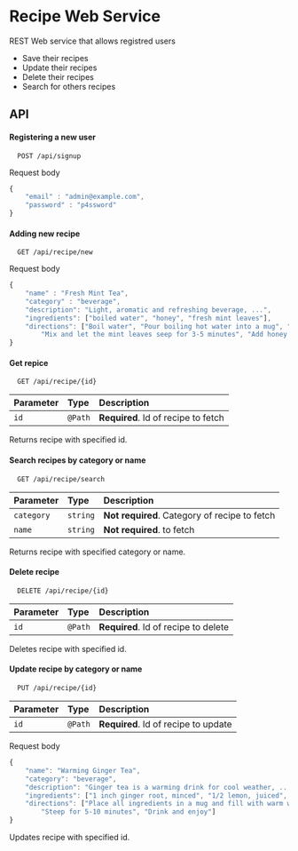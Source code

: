 
# Recipe Web Service

REST Web service that allows registred users

* Save their recipes
* Update their recipes
* Delete their recipes
* Search for others recipes
## API

#### Registering a new user

```
  POST /api/signup
```
Request body
```js
{
    "email" : "admin@example.com",
    "password" : "p4ssword"
}
```

#### Adding new recipe

```
  GET /api/recipe/new
```
Request body
```js
{
    "name" : "Fresh Mint Tea",
    "category" : "beverage",
    "description": "Light, aromatic and refreshing beverage, ...",
    "ingredients": ["boiled water", "honey", "fresh mint leaves"],
    "directions": ["Boil water", "Pour boiling hot water into a mug", "Add fresh mint leaves", 
        "Mix and let the mint leaves seep for 3-5 minutes", "Add honey and mix again"]
}
```

#### Get repice

```
  GET /api/recipe/{id}
```

| Parameter | Type     | Description                         |
| :-------- | :------- | :--------------------------------   |
| `id`      | `@Path`  | **Required**. Id of recipe to fetch |

Returns recipe with specified id.

#### Search recipes by category or name

```
  GET /api/recipe/search
```
| Parameter | Type      | Description                                           |
| :-------- | :-------  | :--------------------------------                     |
| `category`| `string`  | **Not required**. Category of recipe to fetch         |
| `name`    | `string`  | **Not required**. to fetch                            |

Returns recipe with specified category or name.

#### Delete recipe

```
  DELETE /api/recipe/{id}
```
| Parameter | Type     | Description                         |
| :-------- | :------- | :--------------------------------   |
| `id`      | `@Path`  | **Required**. Id of recipe to delete |

Deletes recipe with specified id.

#### Update recipe by category or name

```
  PUT /api/recipe/{id}
```
| Parameter | Type     | Description                          |
| :-------- | :------- | :--------------------------------    |
| `id`      | `@Path`  | **Required**. Id of recipe to update |
  
Request body
```js
{
    "name": "Warming Ginger Tea",
    "category": "beverage",
    "description": "Ginger tea is a warming drink for cool weather, ...",
    "ingredients": ["1 inch ginger root, minced", "1/2 lemon, juiced", "1/2 teaspoon manuka honey"],
    "directions": ["Place all ingredients in a mug and fill with warm water (not too hot so you keep the beneficial honey compounds in tact)", 
        "Steep for 5-10 minutes", "Drink and enjoy"]
}
```

Updates recipe with specified id.

